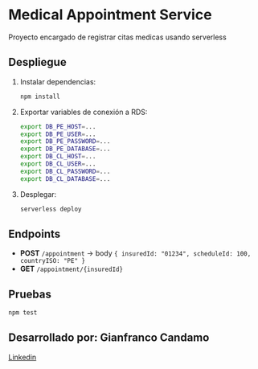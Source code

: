 # Medical Appointment Service

Proyecto encargado de registrar citas medicas usando serverless
## Despliegue

1. Instalar dependencias:
   ```bash
   npm install
   ```
2. Exportar variables de conexión a RDS:
   ```bash
   export DB_PE_HOST=...
   export DB_PE_USER=...
   export DB_PE_PASSWORD=...
   export DB_PE_DATABASE=...
   export DB_CL_HOST=...
   export DB_CL_USER=...
   export DB_CL_PASSWORD=...
   export DB_CL_DATABASE=...
   ```
3. Desplegar:
   ```bash
   serverless deploy
   ```

## Endpoints

- **POST** `/appointment` → body `{ insuredId: "01234", scheduleId: 100, countryISO: "PE" }`
- **GET** `/appointment/{insuredId}`

## Pruebas

```bash
npm test
```

## Desarrollado por: Gianfranco Candamo
[Linkedin](www.linkedin.com/in/gianfranco-candamo-moran-63731b1b2)